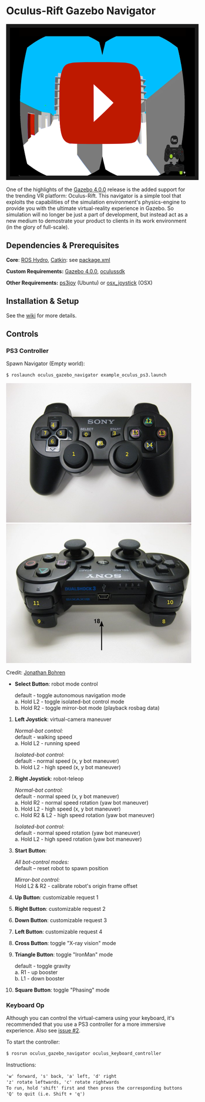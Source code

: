 Oculus-Rift Gazebo Navigator
=======================
<p align="middle">
    <a href="http://www.youtube.com/watch?feature=player_embedded&v=69O5Ya9Zrpk
    " target="_blank"><img src="images/thumbnail.png" 
    alt="IMAGE ALT TEXT HERE" width="718" height="403" border="10"/></a>
</p>

One of the highlights of the [Gazebo 4.0.0](http://gazebosim.org/blog/gazebo4) release is the added support for the trending VR platform: Oculus-Rift. This navigator is a simple tool that exploits the capabilities of the simulation environment's physics-engine to provide you with the ultimate virtual-reality experience in Gazebo. So simulation will no longer be just a part of development, but instead act as a new medium to demostrate your product to clients in its work environment (in the glory of full-scale).

## Dependencies & Prerequisites
**Core**: [ROS Hydro](http://wiki.ros.org/hydro), [Catkin](http://wiki.ros.org/catkin): see [package.xml](package.xml)

**Custom Requirements:** [Gazebo 4.0.0](https://bitbucket.org/TihomRis/gazebo), [oculussdk](https://github.com/MohitShridhar/oculussdk)

**Other Requirements:** [ps3joy](http://wiki.ros.org/ps3joy) (Ubuntu) or [osx_joystick](https://github.com/walchko/osx_joystick) (OSX)

## Installation & Setup

See the [wiki](https://github.com/MohitShridhar/oculus_gazebo_navigator/wiki/1.-Installation-&-Setup) for more details.

## Controls

### PS3 Controller

Spawn Navigator (Empty world):
```bash
$ roslaunch oculus_gazebo_navigator example_oculus_ps3.launch
```

<p align="center">
    <img style="" src="images/front_btns.jpg" />
    <img style="" src="images/back_btns.jpg" />
</p>

Credit: [Jonathan Bohren](http://wiki.ros.org/ps3joy)

- **Select Button**: robot mode control

	default - toggle autonomous navigation mode  
	a. Hold L2 - toggle isolated-bot control mode  
    b. Hold R2 - toggle mirror-bot mode (playback rosbag data)  
    
1. **Left Joystick**: virtual-camera maneuver
	
    *Normal-bot control:*  
	default - walking speed  
	a. Hold L2 - running speed  
    
    *Isolated-bot control:*  
    default - normal speed (x, y bot maneuver)  
    b. Hold L2 - high speed (x, y bot maneuver)  
    
2. **Right Joystick**: robot-teleop
	
    *Normal-bot control:*  
    default - normal speed (x, y bot maneuver)  
    a. Hold R2 - normal speed rotation (yaw bot maneuver)  
    b. Hold L2 - high speed (x, y bot maneuver)  
    c. Hold R2 & L2 - high speed rotation (yaw bot maneuver)  
    
    *Isolated-bot control:*  
	default - normal speed rotation (yaw bot maneuver)  
    a. Hold L2 - high speed rotation (yaw bot maneuver)  

3. **Start Button**:
	
    *All bot-control modes:*  
    default – reset robot to spawn position  
    
    *Mirror-bot control:*  
    Hold L2 & R2 - calibrate robot's origin frame offset  
    
4. **Up Button**: customizable request 1

5. **Right Button**: customizable request 2

6. **Down Button**: customizable request 3

7. **Left Button**: customizable request 4

8. **Cross Button**: toggle "X-ray vision" mode

9. **Triangle Button**: toggle "IronMan" mode

    default - toggle gravity  
    a. R1 - up booster  
    b. L1 - down booster  

10. **Square Button**: toggle "Phasing" mode

### Keyboard Op
Although you can control the virtual-camera using your keyboard, it's recommended that you use a PS3 controller for a more immersive experience. Also see [issue #2](/../../issues/2).

To start the controller:
```bash
$ rosrun oculus_gazebo_navigator oculus_keyboard_controller
```
Instructions:
```
'w' forward, 's' back, 'a' left, 'd' right
'z' rotate leftwards, 'c' rotate rightwards
To run, hold 'shift' first and then press the corresponding buttons
'Q' to quit (i.e. Shift + 'q')
```
